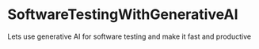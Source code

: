 # SoftwareTestingWithGenerativeAI
Lets use generative AI for software testing and make it fast and productive
